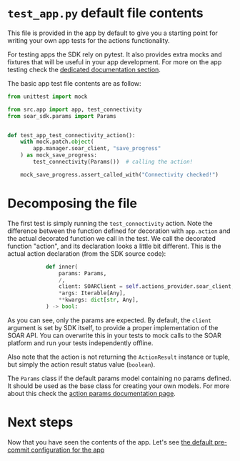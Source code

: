 # `test_app.py` default file contents

This file is provided in the app by default to give you a starting point for writing your own
app tests for the actions functionality.

For testing apps the SDK rely on pytest. It also provides extra mocks and fixtures that will be useful in your
app development. For more on the app testing check the [dedicated documentation section](/docs/testing/index.md).

The basic app test file contents are as follow:

```python
from unittest import mock

from src.app import app, test_connectivity
from soar_sdk.params import Params


def test_app_test_connectivity_action():
    with mock.patch.object(
        app.manager.soar_client, "save_progress"
    ) as mock_save_progress:
        test_connectivity(Params())  # calling the action!

    mock_save_progress.assert_called_with("Connectivity checked!")

```

# Decomposing the file

The first test is simply running the `test_connectivity` action.
Note the difference between the function defined for decoration with `app.action` and the actual decorated function
we call in the test. We call the decorated function "action", and its declaration looks a little bit different. This
is the actual action declaration (from the SDK source code):

```python
            def inner(
                params: Params,
                /,
                client: SOARClient = self.actions_provider.soar_client,
                *args: Iterable[Any],
                **kwargs: dict[str, Any],
            ) -> bool:
```

As you can see, only the params are expected. By default, the `client` argument is set by SDK itself, to provide
a proper implementation of the SOAR API. You can overwrite this in your tests to mock calls to the SOAR platform
and run your tests independently offline.

Also note that the action is not returning the `ActionResult` instance or tuple, but simply the action result status
value (`boolean`).

The `Params` class if the default params model containing no params defined. It should be used as the base class
for creating your own models. For more about this check the [action params documentation page](/docs/actions/action_params.md).

# Next steps

Now that you have seen the contents of the app. Let's see [the default pre-commit configuration for the app](./pre-commit-config.yml.md)
